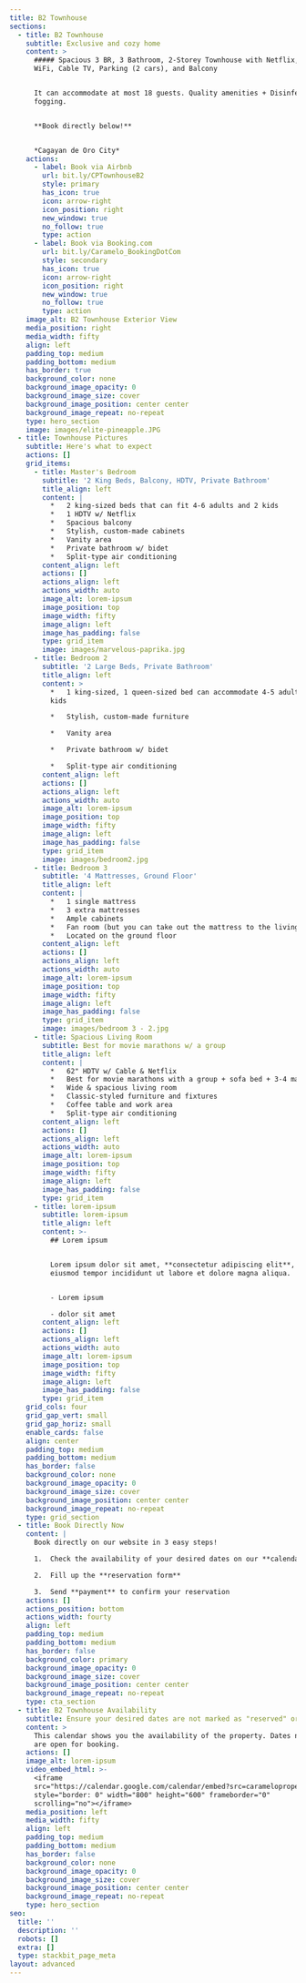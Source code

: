 ```yaml
---
title: B2 Townhouse
sections:
  - title: B2 Townhouse
    subtitle: Exclusive and cozy home
    content: >
      ##### Spacious 3 BR, 3 Bathroom, 2-Storey Townhouse with Netflix, Fiber
      WiFi, Cable TV, Parking (2 cars), and Balcony


      It can accommodate at most 18 guests. Quality amenities + Disinfectant
      fogging.


      **Book directly below!**


      *Cagayan de Oro City*
    actions:
      - label: Book via Airbnb
        url: bit.ly/CPTownhouseB2
        style: primary
        has_icon: true
        icon: arrow-right
        icon_position: right
        new_window: true
        no_follow: true
        type: action
      - label: Book via Booking.com
        url: bit.ly/Caramelo_BookingDotCom
        style: secondary
        has_icon: true
        icon: arrow-right
        icon_position: right
        new_window: true
        no_follow: true
        type: action
    image_alt: B2 Townhouse Exterior View
    media_position: right
    media_width: fifty
    align: left
    padding_top: medium
    padding_bottom: medium
    has_border: true
    background_color: none
    background_image_opacity: 0
    background_image_size: cover
    background_image_position: center center
    background_image_repeat: no-repeat
    type: hero_section
    image: images/elite-pineapple.JPG
  - title: Townhouse Pictures
    subtitle: Here's what to expect
    actions: []
    grid_items:
      - title: Master's Bedroom
        subtitle: '2 King Beds, Balcony, HDTV, Private Bathroom'
        title_align: left
        content: |
          *   2 king-sized beds that can fit 4-6 adults and 2 kids
          *   1 HDTV w/ Netflix
          *   Spacious balcony
          *   Stylish, custom-made cabinets
          *   Vanity area
          *   Private bathroom w/ bidet
          *   Split-type air conditioning
        content_align: left
        actions: []
        actions_align: left
        actions_width: auto
        image_alt: lorem-ipsum
        image_position: top
        image_width: fifty
        image_align: left
        image_has_padding: false
        type: grid_item
        image: images/marvelous-paprika.jpg
      - title: Bedroom 2
        subtitle: '2 Large Beds, Private Bathroom'
        title_align: left
        content: >
          *   1 king-sized, 1 queen-sized bed can accommodate 4-5 adults and 2
          kids

          *   Stylish, custom-made furniture

          *   Vanity area

          *   Private bathroom w/ bidet

          *   Split-type air conditioning
        content_align: left
        actions: []
        actions_align: left
        actions_width: auto
        image_alt: lorem-ipsum
        image_position: top
        image_width: fifty
        image_align: left
        image_has_padding: false
        type: grid_item
        image: images/bedroom2.jpg
      - title: Bedroom 3
        subtitle: '4 Mattresses, Ground Floor'
        title_align: left
        content: |
          *   1 single mattress
          *   3 extra mattresses
          *   Ample cabinets
          *   Fan room (but you can take out the mattress to the living room)
          *   Located on the ground floor
        content_align: left
        actions: []
        actions_align: left
        actions_width: auto
        image_alt: lorem-ipsum
        image_position: top
        image_width: fifty
        image_align: left
        image_has_padding: false
        type: grid_item
        image: images/bedroom 3 - 2.jpg
      - title: Spacious Living Room
        subtitle: Best for movie marathons w/ a group
        title_align: left
        content: |
          *   62" HDTV w/ Cable & Netflix
          *   Best for movie marathons with a group + sofa bed + 3-4 mattresses 
          *   Wide & spacious living room
          *   Classic-styled furniture and fixtures
          *   Coffee table and work area
          *   Split-type air conditioning
        content_align: left
        actions: []
        actions_align: left
        actions_width: auto
        image_alt: lorem-ipsum
        image_position: top
        image_width: fifty
        image_align: left
        image_has_padding: false
        type: grid_item
      - title: lorem-ipsum
        subtitle: lorem-ipsum
        title_align: left
        content: >-
          ## Lorem ipsum


          Lorem ipsum dolor sit amet, **consectetur adipiscing elit**, sed do
          eiusmod tempor incididunt ut labore et dolore magna aliqua.


          - Lorem ipsum

          - dolor sit amet
        content_align: left
        actions: []
        actions_align: left
        actions_width: auto
        image_alt: lorem-ipsum
        image_position: top
        image_width: fifty
        image_align: left
        image_has_padding: false
        type: grid_item
    grid_cols: four
    grid_gap_vert: small
    grid_gap_horiz: small
    enable_cards: false
    align: center
    padding_top: medium
    padding_bottom: medium
    has_border: false
    background_color: none
    background_image_opacity: 0
    background_image_size: cover
    background_image_position: center center
    background_image_repeat: no-repeat
    type: grid_section
  - title: Book Directly Now
    content: |
      Book directly on our website in 3 easy steps!

      1.  Check the availability of your desired dates on our **calendar**

      2.  Fill up the **reservation form**

      3.  Send **payment** to confirm your reservation
    actions: []
    actions_position: bottom
    actions_width: fourty
    align: left
    padding_top: medium
    padding_bottom: medium
    has_border: false
    background_color: primary
    background_image_opacity: 0
    background_image_size: cover
    background_image_position: center center
    background_image_repeat: no-repeat
    type: cta_section
  - title: B2 Townhouse Availability
    subtitle: Ensure your desired dates are not marked as "reserved" or "abala".
    content: >
      This calendar shows you the availability of the property. Dates not marked
      are open for booking.
    actions: []
    image_alt: lorem-ipsum
    video_embed_html: >-
      <iframe
      src="https://calendar.google.com/calendar/embed?src=carameloproperties%40gmail.com&ctz=Asia%2FManila"
      style="border: 0" width="800" height="600" frameborder="0"
      scrolling="no"></iframe>
    media_position: left
    media_width: fifty
    align: left
    padding_top: medium
    padding_bottom: medium
    has_border: false
    background_color: none
    background_image_opacity: 0
    background_image_size: cover
    background_image_position: center center
    background_image_repeat: no-repeat
    type: hero_section
seo:
  title: ''
  description: ''
  robots: []
  extra: []
  type: stackbit_page_meta
layout: advanced
---
```

